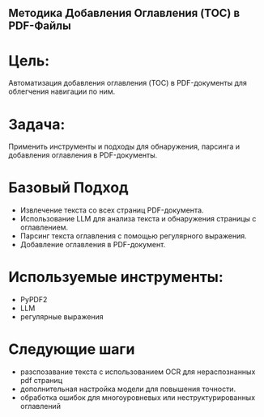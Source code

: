 ## Методика Добавления Оглавления (TOC) в PDF-Файлы

# Цель:
Автоматизация добавления оглавления (TOC) в PDF-документы для облегчения навигации по ним.

# Задача:
Применить инструменты и подходы для обнаружения, парсинга и добавления оглавления в PDF-документы.

# Базовый Подход
- Извлечение текста со всех страниц PDF-документа.
- Использование LLM для анализа текста и обнаружения страницы с оглавлением.
- Парсинг текста оглавления с помощью регулярного выражения.
- Добавление оглавления в PDF-документ.

# Используемые инструменты:
- PyPDF2
- LLM
- регулярные выражения

# Следующие шаги
- разспозавание текста с использованием OCR для нераспознанных pdf страниц
- дополнительная настройка модели для повышения точности.
- обработка ошибок для многоуровневых или неструктурированных оглавлений

